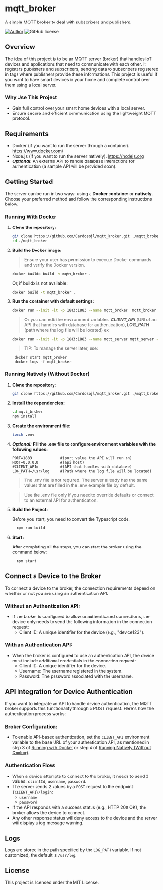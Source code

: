 # mqtt_broker
A simple MQTT broker to deal with subscribers and publishers.

[![Author](http://img.shields.io/badge/author-@Cardosojl-blue.svg)](https://www.linkedin.com/in/jorge-luiz-cardoso-215914235/) ![GitHub license](https://img.shields.io/github/license/maitraysuthar/rest-api-nodejs-mongodb.svg)

## Overview
The idea of this project is to be an MQTT server (broker) that handles IoT devices and applications that need to communicate with each other. It registers publishers and subscribers, sending data to subscribers registered in tags where publishers provide these informations.
This project is useful if you want to have smart devices in your home and complete control over them using a local server.


### Why Use This Project
+ Gain full control over your smart home devices with a local server.
+ Ensure secure and efficient communication using the lightweight MQTT protocol.


## Requirements
+ Docker (if you want to run the server through a container). https://www.docker.com/
+ Node.js (if you want to run the server natively). https://nodejs.org
+ ***Optional***: An external API to handle database interactions for authentication (a sample API will be provided soon).


## Getting Started
The server can be run in two ways: using a **Docker container** or **natively**. Choose your preferred method and follow the corresponding instructions below.
### Running With Docker
1. **Clone the repository:**
    ```bash
    git clone https://github.com/Cardosojl/mqtt_broker.git ./mqtt_broker
    cd ./mqtt_broker
    ```
2. **Build the Docker image:**

     > Ensure your user has permission to execute Docker commands and verify the Docker version.
    ```bash
    docker buildx build -t mqtt_broker .
    ```
      Or, if buildx is not available:
   ```bash
   docker build -t mqtt_broker .
   ```
4. **Run the container with default settings:**
     ```bash
     docker run --init -it -p 1883:1883 --name mqtt_broker  mqtt_broker
     ``` 
    > Or you can edit the environment variables: ***CLIENT_API*** (URI of an API that handles with database for authentication), ***LOG_PATH*** (path where the log file will be located) ex:
        
     ```bash
     docker run --init -it -p 1883:1883 --name mqtt_server mqtt_server -e LOG_PATH=/usr/broker/log -e CLIENT_API=http://192.168.0.0:9999
     ```
    > TIP: To manage the server later, use:
     ```
      docker start mqtt_broker
      docker logs -f mqtt_broker
     ```

  ### Running Natively (Without Docker)
1. **Clone the repository:**
      ```bash
      git clone https://github.com/Cardosojl/mqtt_broker.git ./mqtt_broker
      ```
2. **Install the dependencies:**
      ```bash
      cd mqtt_broker
      npm install
      ```
3. **Create the environment file:**
      ```bash
      touch .env
      ```
4. ***Optional:*** **Fill the .env file to configure environment variables with the following values:**
      ```.env
      PORT=1883             #(port value the API will run on)
      HOST=0.0.0.0          #(api host)
      #CLIENT_API=          #(API that handles with database)
      LOG_PATH=/usr/log     #(Path where the log file will be located)
      ```
    > The .env file is not required. The server already has the same values that are filled in the .env example file by default.

    > Use the .env file only if you need to override defaults or connect to an external API for authentication.
5. **Build the Project:**

   Before you start, you need to convert the Typescript code.
    ```bash
      npm run build
    ```
6. **Start:**
   
    After completing all the steps, you can start the broker using the command below:
    ```bash
      npm start
    ```

## Connect a Device to the Broker
To connect a device to the broker, the connection requirements depend on whether or not you are using an authentication API.
### Without an Authentication API:
   
+ If the broker is configured to allow unauthenticated connections, the device only needs to send the following information in the connection request:
    + Client ID: A unique identifier for the device (e.g., "device123").

### With an Authentication API:
   
+ When the broker is configured to use an authentication API, the device must include additional credentials in the connection request:
    + Client ID: A unique identifier for the device.
    + Username: The username registered in the system.
    + Password: The password associated with the username.

## API Integration for Device Authentication

If you want to integrate an API to handle device authentication, the MQTT broker supports this functionality through a POST request. Here's how the authentication process works:

### Broker Configuration:
   
+ To enable API-based authentication, set the ```CLIENT_API``` environment variable to the base URL of your authentication API, as mentioned in step 3 of [Running with Docker](#running-with-docker) or step 4 of [Running Natively (Without Docker)](#running-natively-without-docker).
   
### Authentication Flow:   
  + When a device attempts to connect to the broker, it needs to send 3 values: ```clientId```, ``username``, ```password```.
  + The server sends 2 values by a ``POST`` request to the endpoint ``{CLIENT_API}/login``:
    + ``username``
    + ``password``
  + If the API responds with a success status (e.g., HTTP 200 OK), the broker allows the device to connect.
  + Any other response status will deny access to the device and the server will display a log message warning.

## Logs
Logs are stored in the path specified by the ```LOG_PATH``` variable. If not customized, the default is ```/usr/log```.

## License
This project is licensed under the MIT License.
  